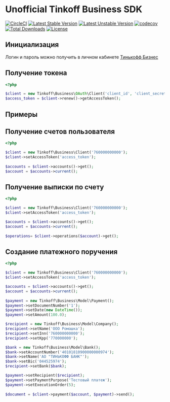 # Unofficial Tinkoff Business SDK

[![CircleCI](https://circleci.com/gh/saundefined/tinkoff-sdk.svg?style=svg)](https://circleci.com/gh/saundefined/tinkoff-sdk)
[![Latest Stable Version](https://poser.pugx.org/saundefined/tinkoff/v/stable)](https://packagist.org/packages/saundefined/tinkoff)
[![Latest Unstable Version](https://poser.pugx.org/saundefined/tinkoff/v/unstable)](https://packagist.org/packages/saundefined/tinkoff)
[![codecov](https://codecov.io/gh/saundefined/tinkoff-sdk/branch/master/graph/badge.svg)](https://codecov.io/gh/saundefined/tinkoff-sdk)
[![Total Downloads](https://poser.pugx.org/saundefined/tinkoff/downloads)](https://packagist.org/packages/saundefined/tinkoff)
[![License](https://poser.pugx.org/saundefined/tinkoff/license)](https://packagist.org/packages/saundefined/tinkoff)

## Инициализация

Логин и пароль можно получить в личном кабинете [Тинькофф Бизнес](https://business.tinkoff.ru/)

## Получение токена
```php
<?php

$client = new Tinkoff\Business\OAuth\Client('client_id', 'client_secret', 'refresh_token');
$access_token = $client->renew()->getAccessToken();
```

## Примеры

## Получение счетов пользователя

```php
<?php

$client = new Tinkoff\Business\Client('760000000000');
$client->setAccessToken('access_token');
    
$accounts = $client->accounts()->get();
$account = $accounts->current();
```

## Получение выписки по счету

```php
<?php

$client = new Tinkoff\Business\Client('760000000000');
$client->setAccessToken('access_token');

$accounts = $client->accounts()->get();
$account = $accounts->current();
    
$operations= $client->operations($account)->get();
```

## Создание платежного поручения

```php
<?php

$client = new Tinkoff\Business\Client('760000000000');
$client->setAccessToken('access_token');

$accounts = $client->accounts()->get();
$account = $accounts->current();
    
$payment = new Tinkoff\Business\Model\Payment();
$payment->setDocumentNumber('1');
$payment->setDate(new DateTime());
$payment->setAmount(100.0);

$recipient = new Tinkoff\Business\Model\Company();
$recipient->setName('ООО Ромашка');
$recipient->setInn('760000000000');
$recipient->setKpp('770000000');

$bank = new Tinkoff\Business\Model\Bank();
$bank->setAccountNumber('40101810900000000974');
$bank->setName('АО "ТИНЬКОФФ БАНК"');
$bank->setBic('044525974');
$recipient->setBank($bank);

$payment->setRecipient($recipient);
$payment->setPaymentPurpose('Тестовый платеж');
$payment->setExecutionOrder(5);
    
$document = $client->payment($account, $payment)->send();
```
